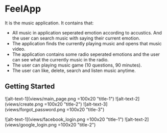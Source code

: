# FeelApp

It is the music application. It contains that:
- All music in application seperated emotion according to accustics. And the user can search music with saying their current emotion.
- The application finds the currently playing music and opens that music video.
- The application contains some radio seperated emotions and the user can see what the currently music in the radio.
- The user can playing music game (10 questions, 90 minutes).
- The user can like, delete, search and listen music anytime.

## Getting Started

![alt-text-1](views/main_page.png =100x20 "title-1") ![alt-text-2](views/create.png =100x20 "title-2") ![alt-text-3](views/forgot_password.png =100x20 "title-3") 

![alt-text-1](views/facebook_login.png =100x20 "title-1") ![alt-text-2](views/google_login.png =100x20 "title-2") 
